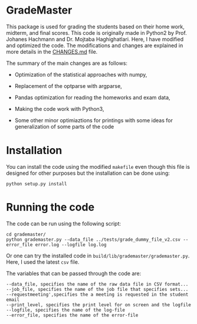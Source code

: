 # GradeMaster

This package is used for grading the students based on their home work, midterm, and final scores. This code is originally made in Python2 by Prof. Johanes Hachmann and 
Dr. Mojtaba Haghighatlari. Here, I have modified and optimized the code. The modifications and changes are explained in more details in the [CHANGES.md](CHANGES.md) file.

The summary of the main changes are as follows:


* Optimization of the statistical approaches with numpy,

* Replacement of the optparse with argparse,

* Pandas optimization for reading the homeworks and exam data,

* Making the code work with Python3,

* Some other minor optimiaztions for printings with some ideas for generalization of some parts of the code


# Installation

You can install the code using the modified `makefile` even though this file is designed for other purposes but the installation can be done using:
```
python setup.py install
```


# Running the code

The code can be run using the following script:

```
cd grademaster/
python grademaster.py --data_file ../tests/grade_dummy_file_v2.csv --error_file error.log --logfile log.log

```

Or one can try the installed code in `build/lib/grademaster/grademaster.py`. Here, I used the latest `csv` file.

The variables that can be passed through the code are:
```
--data_file, specifies the name of the raw data file in CSV format...
--job_file, specifies the name of the job file that specifies sets...
--requestmeeting',specifies the a meeting is requested in the student email
--print_level, specifies the print level for on screen and the logfile
--logfile, specifies the name of the log-file
--error_file, specifies the name of the error-file
```



